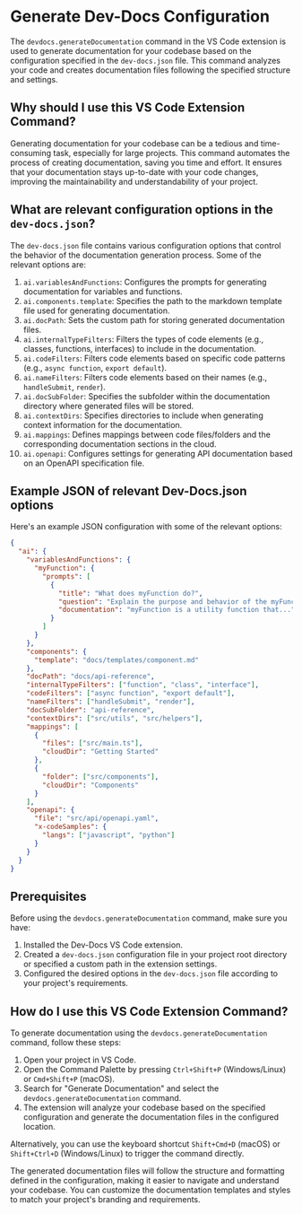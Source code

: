 
  
  # **Generate Dev-Docs Configuration**

The `devdocs.generateDocumentation` command in the VS Code extension is used to generate documentation for your codebase based on the configuration specified in the `dev-docs.json` file. This command analyzes your code and creates documentation files following the specified structure and settings.

## Why should I use this VS Code Extension Command?

Generating documentation for your codebase can be a tedious and time-consuming task, especially for large projects. This command automates the process of creating documentation, saving you time and effort. It ensures that your documentation stays up-to-date with your code changes, improving the maintainability and understandability of your project.

## What are relevant configuration options in the `dev-docs.json`?

The `dev-docs.json` file contains various configuration options that control the behavior of the documentation generation process. Some of the relevant options are:

1. `ai.variablesAndFunctions`: Configures the prompts for generating documentation for variables and functions.
2. `ai.components.template`: Specifies the path to the markdown template file used for generating documentation.
3. `ai.docPath`: Sets the custom path for storing generated documentation files.
4. `ai.internalTypeFilters`: Filters the types of code elements (e.g., classes, functions, interfaces) to include in the documentation.
5. `ai.codeFilters`: Filters code elements based on specific code patterns (e.g., `async function`, `export default`).
6. `ai.nameFilters`: Filters code elements based on their names (e.g., `handleSubmit`, `render`).
7. `ai.docSubFolder`: Specifies the subfolder within the documentation directory where generated files will be stored.
8. `ai.contextDirs`: Specifies directories to include when generating context information for the documentation.
9. `ai.mappings`: Defines mappings between code files/folders and the corresponding documentation sections in the cloud.
10. `ai.openapi`: Configures settings for generating API documentation based on an OpenAPI specification file.

## Example JSON of relevant Dev-Docs.json options

Here's an example JSON configuration with some of the relevant options:

```json
{
  "ai": {
    "variablesAndFunctions": {
      "myFunction": {
        "prompts": [
          {
            "title": "What does myFunction do?",
            "question": "Explain the purpose and behavior of the myFunction function.",
            "documentation": "myFunction is a utility function that..."
          }
        ]
      }
    },
    "components": {
      "template": "docs/templates/component.md"
    },
    "docPath": "docs/api-reference",
    "internalTypeFilters": ["function", "class", "interface"],
    "codeFilters": ["async function", "export default"],
    "nameFilters": ["handleSubmit", "render"],
    "docSubFolder": "api-reference",
    "contextDirs": ["src/utils", "src/helpers"],
    "mappings": [
      {
        "files": ["src/main.ts"],
        "cloudDir": "Getting Started"
      },
      {
        "folder": ["src/components"],
        "cloudDir": "Components"
      }
    ],
    "openapi": {
      "file": "src/api/openapi.yaml",
      "x-codeSamples": {
        "langs": ["javascript", "python"]
      }
    }
  }
}
```

## Prerequisites

Before using the `devdocs.generateDocumentation` command, make sure you have:

1. Installed the Dev-Docs VS Code extension.
2. Created a `dev-docs.json` configuration file in your project root directory or specified a custom path in the extension settings.
3. Configured the desired options in the `dev-docs.json` file according to your project's requirements.

## How do I use this VS Code Extension Command?

To generate documentation using the `devdocs.generateDocumentation` command, follow these steps:

1. Open your project in VS Code.
2. Open the Command Palette by pressing `Ctrl+Shift+P` (Windows/Linux) or `Cmd+Shift+P` (macOS).
3. Search for "Generate Documentation" and select the `devdocs.generateDocumentation` command.
4. The extension will analyze your codebase based on the specified configuration and generate the documentation files in the configured location.

Alternatively, you can use the keyboard shortcut `Shift+Cmd+D` (macOS) or `Shift+Ctrl+D` (Windows/Linux) to trigger the command directly.

The generated documentation files will follow the structure and formatting defined in the configuration, making it easier to navigate and understand your codebase. You can customize the documentation templates and styles to match your project's branding and requirements.
  
  
